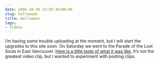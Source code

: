 ```yaml
---
date: 2006-10-30 23:59:38+00:00
slug: halloween
title: Halloween
tags:
- Videos
---
```


I’m having some trouble uploading at the moment, but I will start the upgrades to this site soon. On Saturday we went to the Parade of the Lost Souls in East Vancouver. [Here is a little taste of what it was like.](http://www.youtube.com/watch?v=706WeOLy9-Q) It’s not the greatest video clip, but I wanted to experiment with posting clips.
